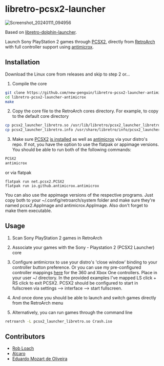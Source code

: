 # libretro-pcsx2-launcher

![Screenshot_20240111_094956](https://github.com/new-penguin/libretro-pcsx2-launcher-antimicrox/assets/139792946/af587200-e40f-4576-b948-9da67d9a9ec0)


Based on [libretro-dolphin-launcher](https://github.com/RobLoach/libretro-dolphin-launcher).

Launch Sony PlayStation 2 games through [PCSX2](https://pcsx2.net/), directly from [RetroArch](http://www.libretro.com/) with full controller support using [antimicrox](https://github.com/AntiMicroX/antimicrox/).


## Installation

Download the Linux core from releases and skip to step 2 or...

1. Compile the core
  ``` bash
  git clone https://github.com/new-penguin/libretro-pcsx2-launcher-antimicrox.git
  cd libretro-pcsx2-launcher-antimicrox
  make
  ```

2. Copy the core file to the RetroArch cores directory. For example, to copy to the default core directory
  ``` bash
  cp pcsx2_launcher_libretro.so /usr/lib/libretro/pcsx2_launcher_libretro.so
  cp pcsx2_launcher_libretro.info /usr/share/libretro/info/pcsx2_launcher_libretro.info
  ```

3. Make sure [PCSX2](https://pcsx2.net/) [is installed](https://pcsx2.net/download.html) as well as [antimicrox](https://github.com/AntiMicroX/antimicrox/) via your distro's repo. If not, you have the option to use the flatpak or appimage versions. You should be able to run both of the following commands:

  ``` bash
  PCSX2
  antimicrox
  ```
  or via flatpak
  
  ```
  flatpak run net.pcsx2.PCSX2
  flatpak run io.github.antimicrox.antimicrox
  ```
You can also use the appimage versions of the respective programs. Just copy both to your ~/.config/retroarch/system folder and make sure they're named pcsx2.AppImage and antimicrox.AppImage. Also don't forget to make them executable.

## Usage

1. Scan Sony PlayStation 2 games in RetroArch

2. Associate your games with the Sony - Playstation 2 (PCSX2 Launcher) core

3. Configure antimicrox to use your distro's 'close window' binding to your controller button preference. Or you can use my pre-configured controller mappings [here](https://ufile.io/9t4vnq6m) for the 360 and Xbox One controllers. Place in your user ~/ directory. In the provided examples I've mapped LS click + RS click to exit PCSX2. PCSX2 should be configured to start in fullscreen via settings --> interface --> start fullscreen.   
  
3. And once done you should be able to launch and switch games directly from the RetroArch menu

3. Alternatively, you can run games through the command line
  ``` bash
  retroarch -L pcsx2_launcher_libretro.so Crash.iso
  ```

## Contributors

- [Rob Loach](http://github.com/robloach)
- [Alcaro](https://github.com/Alcaro)
- [Eduardo Mozart de Oliveira](https://github.com/coldscientist)
